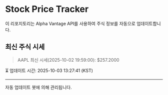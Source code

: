 
# Stock Price Tracker

이 리포지토리는 Alpha Vantage API를 사용하여 주식 정보를 자동으로 업데이트합니다.

## 최신 주식 시세
> AAPL 최신 시세(2025-10-02 19:59:00): $257.2000

⏳ 업데이트 시간: 2025-10-03 13:27:41 (KST)

---
자동 업데이트 봇에 의해 관리됩니다.
